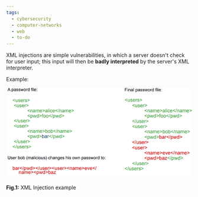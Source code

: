 ```yaml
---
tags:
  - cybersecurity
  - computer-networks
  - web
  - to-do
--- 
```


XML injections are simple vulnerabilities, in which a server doesn't check for user input; this input will then be **badly interpreted** by the server's XML interpreter. 

Example:

![](img/XML%20Injection%20Example.png)<br></br>
**Fig.1:** XML Injection example